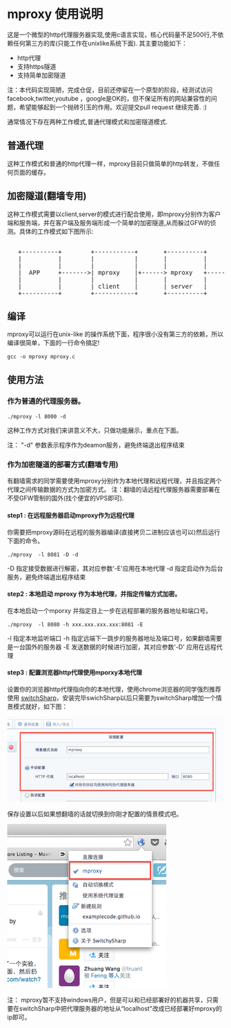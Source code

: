 # mproxy 使用说明

这是一个微型的http代理服务器实现,使用c语言实现，核心代码量不足500行,不依赖任何第三方的库(只能工作在unixlike系统下面).
其主要功能如下：

* http代理
* 支持https隧道
* 支持简单加密隧道

注：本代码实现简陋，完成仓促，目前还停留在一个原型的阶段，经测试访问facebook,twitter,youtube ，google是OK的，但不保证所有的网站兼容性的问题，希望能够起到一个抛砖引玉的作用。欢迎提交pull request 继续完善. :)

通常情况下存在两种工作模式,普通代理模式和加密隧道模式.

## 普通代理

这种工作模式和普通的http代理一样，mproxy目前只做简单的http转发，不做任何页面的缓存。

## 加密隧道(翻墙专用)

这种工作模式需要以client,server的模式进行配合使用，即mproxy分别作为客户端和服务端，并在客户端及服务端形成一个简单的加密隧道,从而躲过GFW的侦测。具体的工作模式如下图所示:

 <pre>   
   +----------+        +-----------+       +----------+      +----------+
   |          |        |           |       |          |      |          |
   |          |        |           |       |          |      |          |
   |  APP     +------->| mproxy    |+------> mproxy   +------> Web      |
   |          |        |           |       |          |      |          |
   |          |        | client    |       | server   |      |          |
   +----------+        +-----------+       +----------+      +----------+
</pre>

## 编译

mproxy可以运行在unix-like 的操作系统下面，程序很小没有第三方的依赖，所以编译很简单，下面的一行命令搞定!

    gcc -o mproxy mproxy.c


## 使用方法

### 作为普通的代理服务器。

    ./mproxy -l 8000 -d

这种工作方式对我们来讲意义不大，只做功能展示，重点在下面。

注： "-d" 参数表示程序作为deamon服务，避免终端退出程序结束

### 作为加密隧道的部署方式(翻墙专用)

有翻墙需求的同学需要使用mproxy分别作为本地代理和远程代理，并且指定两个代理之间传输数据的方式为加密方式。 注：翻墙的话远程代理服务器需要部署在不受GFW管制的国外(找个便宜的VPS即可).

#### step1 : 在远程服务器启动mproxy作为远程代理

你需要把mproxy源码在远程的服务器编译(直接拷贝二进制应该也可以)然后运行下面的命令。

    ./mproxy  -l 8081 -D -d

-D 指定接受数据进行解密，其对应参数'-E'应用在本地代理
-d 指定启动作为后台服务，避免终端退出程序结束

#### step2 : 本地启动 mproxy 作为本地代理，并指定传输方式加密。

在本地启动一个mporxy 并指定目上一步在远程部署的服务器地址和端口号。

    ./mproxy  -l 8080 -h xxx.xxx.xxx.xxx:8081 -E

-l 指定本地监听端口
-h 指定远端下一跳步的服务器地址及端口号，如果翻墙需要是一台国外的服务器
-E 发送数据的时候进行加密，其对应参数'-D' 应用在远程代理


#### step3 : 配置浏览器http代理使用mporxy本地代理

设置你的浏览器http代理指向你的本地代理，使用chrome浏览器的同学强烈推荐使用
[switchSharp](https://code.google.com/p/switchysharp/)，安装完毕swichSharp以后只需要为switchSharp增加一个情景模式就好，如下图：

![设置switchSharp](./switchSharp_config.png) 


保存设置以后如果想翻墙的话就切换到你刚才配置的情景模式吧。

![使用mproxy](./use_mproxy.png) 


注： mproxy暂不支持windows用户，但是可以和已经部署好的机器共享，只需要在switchSharp中把代理服务器的地址从“localhost"改成已经部署好mproxy的ip即可。











